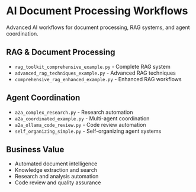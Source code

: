 # AI Document Processing Workflows

Advanced AI workflows for document processing, RAG systems, and agent coordination.

## RAG & Document Processing
- `rag_toolkit_comprehensive_example.py` - Complete RAG system
- `advanced_rag_techniques_example.py` - Advanced RAG techniques  
- `comprehensive_rag_enhanced_example.py` - Enhanced RAG workflows

## Agent Coordination
- `a2a_complex_research.py` - Research automation
- `a2a_coordinated_example.py` - Multi-agent coordination
- `a2a_ollama_code_review.py` - Code review automation
- `self_organizing_simple.py` - Self-organizing agent systems

## Business Value
- Automated document intelligence
- Knowledge extraction and search
- Research and analysis automation
- Code review and quality assurance
